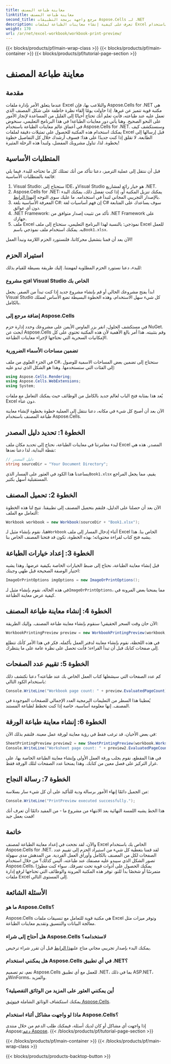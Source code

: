 ```yaml
---
title: معاينة طباعة المصنف
linktitle: معاينة طباعة المصنف
second_title: مرجع واجهة برمجة التطبيقات Aspose.Cells لـ .NET
description: تعرف على كيفية إنشاء معاينات الطباعة لملفات Excel باستخدام Aspose.Cells لـ .NET. تعرف على خطوات الترميز في برنامج تعليمي مفصل وسهل المتابعة.
weight: 170
url: /ar/net/excel-workbook/workbook-print-preview/
---
```


{{< blocks/products/pf/main-wrap-class >}}
{{< blocks/products/pf/main-container >}}
{{< blocks/products/pf/tutorial-page-section >}}

# معاينة طباعة المصنف

## مقدمة

عندما يتعلق الأمر بإدارة ملفات Excel والتلاعب بها، فإن Aspose.Cells for .NET هي مكتبة قوية تتميز عن غيرها. إذا حاولت يومًا إلقاء نظرة خاطفة على شكل المصنف الذي تعمل عليه عند طباعته، فأنت تعلم أنك تحتاج أحيانًا إلى القليل من المساعدة لإنجاز الأمور على النحو الصحيح. وهنا يأتي دور معاينات الطباعة! في هذا البرنامج التعليمي، سنخوض في أعماق عالم معاينات الطباعة باستخدام Aspose.Cells for .NET. وسنستكشف كيف يمكنك استخدام هذه المكتبة للحصول على تمثيلات دقيقة لملفات Excel قبل إرسالها إلى الطابعة. لا تقلق إذا كنت جديدًا على هذا؛ فسوف أرشدك خلال كل التفاصيل خطوة بخطوة. لذا، تناول مشروبك المفضل، ولنبدأ هذه الرحلة المثيرة!

## المتطلبات الأساسية

قبل أن ننتقل إلى عملية الترميز، دعنا نتأكد من أنك تمتلك كل ما تحتاجه للبدء. فيما يلي قائمة بالمتطلبات الأساسية:

1. Visual Studio: ستحتاج إلى IDE، وVisual Studio هو خيار رائع لمشاريع .NET.
2. Aspose.Cells for .NET: يمكنك تنزيل المكتبة أو، إذا كنت تفضل ذلك، يمكنك البدء بالإصدار التجريبي المجاني لتبدأ في استخدامه. ما عليك سوى التوجه إلى[هذا الرابط](https://releases.aspose.com).
3. المعرفة الأساسية بلغة C#: إن فهم أساسيات لغة C# سوف يساعدك على المتابعة دون أي عوائق.
4. .NET Framework: تأكد من تثبيت إصدار متوافق من .NET Framework على جهازك.
5.  ملف Excel نموذجي: بالنسبة لهذا البرنامج التعليمي، ستحتاج إلى ملف Excel للعمل به. يمكنك استخدام ملف نموذجي باسم`Book1.xlsx`.

الآن بعد أن قمنا بتشغيل محركاتنا، فلنستورد الحزم اللازمة ونبدأ العمل!

## استيراد الحزم

للبدء، دعنا نستورد الحزم المطلوبة لمهمتنا. إليك طريقة بسيطة للقيام بذلك:

### افتح مشروع Visual Studio الخاص بك

ابدأ بفتح مشروعك الحالي أو قم بإنشاء مشروع جديد إذا كنت تبدأ من الصفر. يجعل Visual Studio كل شيء سهل الاستخدام، وهذه الخطوة البسيطة تضع الأساس لعملك بالكامل.

### إضافة مرجع إلى Aspose.Cells

في مستكشف الحلول، انقر بزر الماوس الأيمن على مشروعك وحدد إدارة حزم NuGet. ابحث عن Aspose.Cells وقم بتثبيته. هذا أمر بالغ الأهمية لأن هذه المكتبة تحتوي على كل الإمكانيات السحرية التي نحتاجها لإجراء معاينات الطباعة.

### تضمين مساحات الأسماء الضرورية

في الجزء العلوي من ملف C#، ستحتاج إلى تضمين بعض المساحات الاسمية للوصول إلى الفئات التي ستستخدمها. وهذا هو الشكل الذي تبدو عليه:

```csharp
using Aspose.Cells.Rendering;
using Aspose.Cells.WebExtensions;
using System;
```

يُعد هذا بمثابة فتح الباب لعالم جديد بالكامل من الوظائف حيث يمكنك التعامل مع ملفات Excel دون عناء.

الآن بعد أن أصبح كل شيء في مكانه، دعنا ننتقل إلى العملية خطوة بخطوة لإنشاء معاينة طباعة المصنف باستخدام Aspose.Cells.

## الخطوة 1: تحديد دليل المصدر

لبدء مغامرتنا في معاينات الطباعة، نحتاج إلى تحديد مكان ملف Excel المصدر. هذه هي نقطة البداية، لذا دعنا نعدها:

```csharp
// دليل المصدر
string sourceDir = "Your Document Directory";
```

 يساعدنا هذا الكود في العثور على المسار الذي`Book1.xlsx` يقيم، مما يجعل المراجع المستقبلية أسهل بكثير.

## الخطوة 2: تحميل المصنف

الآن بعد أن حصلنا على الدليل، فلنقم بتحميل المصنف إلى تطبيقنا. تتيح لنا هذه الخطوة التعامل مع الملف:

```csharp
Workbook workbook = new Workbook(sourceDir + "Book1.xlsx");
```

 هنا، نقوم بإنشاء مثيل لـ`Workbook` أثناء إدخال المسار إلى ملف Excel الخاص بنا. هذا يشبه فتح كتاب لقراءة محتوياته؛ بهذه الخطوة، نكون قد فتحنا المصنف الخاص بنا.

## الخطوة 3: إعداد خيارات الطباعة

قبل إنشاء معاينة الطباعة، نحتاج إلى ضبط الخيارات الخاصة بكيفية عرضها. وهذا يشبه اختيار الوصفة الصحيحة قبل طهي وجبتك:

```csharp
ImageOrPrintOptions imgOptions = new ImageOrPrintOptions();
```

 في هذه الحالة، نقوم بإنشاء مثيل لـ`ImageOrPrintOptions`، مما يمنحنا بعض المرونة في كيفية عرض معاينة الطباعة.

## الخطوة 4: إنشاء معاينة طباعة المصنف

الآن حان وقت السحر الحقيقي! سنقوم بإنشاء معاينة طباعة المصنف. وإليك الطريقة:

```csharp
WorkbookPrintingPreview preview = new WorkbookPrintingPreview(workbook, imgOptions);
```

في هذه اللحظة، نقوم بإنشاء معاينة لدفتر العمل بأكمله. فكر في هذا الأمر كأنك تتطلع إلى صفحات كتابك قبل أن تبدأ القراءة؛ فأنت تحصل على نظرة عامة على ما ينتظرك.

## الخطوة 5: تقييم عدد الصفحات

كم عدد الصفحات التي سيشغلها كتاب العمل الخاص بك عند طباعته؟ دعنا نكتشف ذلك باستخدام الكود التالي:

```csharp
Console.WriteLine("Workbook page count: " + preview.EvaluatedPageCount);
```

يُعطينا هذا السطر من التعليمات البرمجية العدد الإجمالي للصفحات الموجودة في المصنف. إنها معلومة أساسية، خاصة إذا كنت تخطط لطباعة المستند.

## الخطوة 6: إنشاء معاينة طباعة الورقة

في بعض الأحيان، قد ترغب فقط في رؤية معاينة لورقة عمل معينة. فلنقم بذلك الآن:

```csharp
SheetPrintingPreview preview2 = new SheetPrintingPreview(workbook.Worksheets[0], imgOptions);
Console.WriteLine("Worksheet page count: " + preview2.EvaluatedPageCount);
```

في هذا المقطع، نقوم بجلب ورقة العمل الأولى وإنشاء معاينة الطباعة الخاصة بها، على غرار التركيز على فصل معين من كتابك. وهذا يمنحنا عدد الصفحات لتلك الورقة فقط.

## الخطوة 7: رسالة النجاح

من الجميل دائمًا إنهاء الأمور برسالة ودية للتأكيد على أن كل شيء سار بسلاسة:

```csharp
Console.WriteLine("PrintPreview executed successfully.");
```

هذا الخط يشبه اللمسة النهائية بعد الانتهاء من مشروع ما - من المفيد دائمًا أن تعرف أنك قمت بعمل جيد!

## خاتمة

والآن، لقد نجحت في إعداد معاينة الطباعة لمصنف Excel الخاص بك باستخدام Aspose.Cells for .NET. لقد قمنا بتغطية كل شيء من استيراد الحزم إلى تقييم عدد الصفحات لكل من المصنف بالكامل وأوراق العمل الفردية. من المدهش مدى سهولة تصور الشكل الذي سيبدو عليه مصنفك عند طباعته، أليس كذلك؟ من خلال استخدام Aspose.Cells، يمكنك الحصول على أدوات قوية تحت تصرفك. سواء كنت مطورًا متمرسًا أو شخصًا بدأ للتو، توفر هذه المكتبة المرونة والوظائف التي تحتاجها لرفع إدارة ملفات Excel إلى المستوى التالي.

## الأسئلة الشائعة

### ما هو Aspose.Cells؟
Aspose.Cells هي مكتبة قوية للتعامل مع تنسيقات ملفات Excel وتوفر ميزات مثل معالجة البيانات والتنسيق وتقديم معاينات الطباعة.

### هل أحتاج إلى شراء Aspose.Cells لاستخدامه؟
 يمكنك البدء بإصدار تجريبي مجاني متاح على[هذا الرابط](https://releases.aspose.com) قبل أن تقرر شراء ترخيص.

### هل يمكنني استخدام Aspose.Cells في أي تطبيق .NET؟
نعم، تم تصميم Aspose.Cells للعمل مع أي تطبيق .NET، بما في ذلك ASP.NET، وWinForms، والمزيد.

### أين يمكنني العثور على المزيد من الوثائق التفصيلية؟
 يمكنك استكشاف الوثائق الشاملة في[توثيق Aspose.Cells](https://reference.aspose.com/cells/net/).

### ماذا لو واجهت مشاكل أثناء استخدام Aspose.Cells؟
 إذا واجهت أي مشاكل أو كان لديك أسئلة، فيمكنك طلب الدعم من خلال منتدى Aspose:[دعم Aspose](https://forum.aspose.com/c/cells/9).
{{< /blocks/products/pf/tutorial-page-section >}}

{{< /blocks/products/pf/main-container >}}
{{< /blocks/products/pf/main-wrap-class >}}

{{< blocks/products/products-backtop-button >}}

